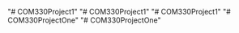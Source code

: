 "# COM330Project1" 
"# COM330Project1" 
"# COM330Project1" 
"# COM330ProjectOne" 
"# COM330ProjectOne" 
